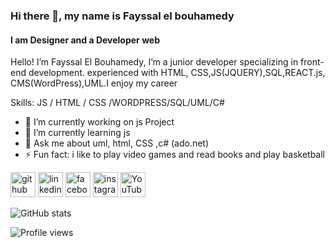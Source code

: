 ### Hi there 👋, my name is Fayssal el bouhamedy
#### I am Designer and a Developer web
Hello! I’m Fayssal El Bouhamedy, I’m a junior developer specializing in front-end development. experienced with HTML, CSS,JS(JQUERY),SQL,REACT.js, CMS(WordPress),UML.I enjoy my career  



Skills:  JS / HTML / CSS /WORDPRESS/SQL/UML/C#

- 🔭 I’m currently working on js Project 
- 🌱 I’m currently learning js  
- 💬 Ask me about uml, html, CSS ,c# (ado.net) 
- ⚡ Fun fact: i like to play video games and read books and play basketball 


[<img src='https://cdn.jsdelivr.net/npm/simple-icons@3.0.1/icons/github.svg' alt='github' height='40'>](https://github.com/fayssalrifland)  [<img src='https://cdn.jsdelivr.net/npm/simple-icons@3.0.1/icons/linkedin.svg' alt='linkedin' height='40'>](https://www.linkedin.com/in/faissal-elbouhamedy-2b39b0187/)  [<img src='https://cdn.jsdelivr.net/npm/simple-icons@3.0.1/icons/facebook.svg' alt='facebook' height='40'>](https://www.facebook.com/Madara.fayssal)  [<img src='https://cdn.jsdelivr.net/npm/simple-icons@3.0.1/icons/instagram.svg' alt='instagram' height='40'>](https://www.instagram.com/madara_fayssal/)  [<img src='https://cdn.jsdelivr.net/npm/simple-icons@3.0.1/icons/youtube.svg' alt='YouTube' height='40'>](https://www.youtube.com/channel/UCggFXnHOYW5QdUE0vC4Pfig)  

![GitHub stats](https://github-readme-stats.vercel.app/api?username=fayssalrifland&show_icons=true)  

![Profile views](https://gpvc.arturio.dev/fayssalrifland)  
